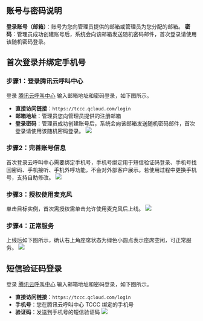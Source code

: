 ﻿## 账号与密码说明
**登录账号（邮箱）**：账号为您向管理员提供的邮箱或管理员为您分配的邮箱。
**密码**：管理员成功创建账号后，系统会向该邮箱发送随机密码邮件，首次登录请使用该随机密码登录。

## 首次登录并绑定手机号
### 步骤1：登录腾讯云呼叫中心
登录 [腾讯云呼叫中心](https://tccc.qcloud.com/login) 输入邮箱地址和密码登录，如下图所示。
- **直接访问链接**：`https://tccc.qcloud.com/login`
- **邮箱地址**：管理员您向管理员提供的注册邮箱
- **登录密码**：管理员成功创建账号后，系统会向该邮箱发送随机密码邮件，首次登录请使用该随机密码登录。
![](https://qcloudimg.tencent-cloud.cn/raw/377b86bcfb0a56a999b352f707c11b84.png)

### 步骤2：完善账号信息
首次登录云呼叫中心需要绑定手机号，手机号绑定用于短信验证码登录、手机号找回密码、手机接听、手机外呼功能，不会对外部客户展示。若使用过程中更换手机号，支持自助修改。
![](https://qcloudimg.tencent-cloud.cn/raw/a26350e42e070231f3e930f096f2ef6d.png)

### 步骤3：授权使用麦克风
单击目标实例，首次需授权需单击允许使用麦克风后上线。
![](https://qcloudimg.tencent-cloud.cn/raw/42d5cefcce8ab26177c9b4d6cbece398.png)

### 步骤4：正常服务
上线后如下图所示，确认右上角座席状态为绿色小圆点表示座席空闲，可正常服务。
![](https://qcloudimg.tencent-cloud.cn/raw/3b6db5e196e749650ddb9e654116ca12.png)

## 短信验证码登录
登录 [腾讯云呼叫中心](https://tccc.qcloud.com/login) 输入邮箱地址和密码登录，如下图所示。
- **直接访问链接**：`https://tccc.qcloud.com/login`
- **手机号**：您在腾讯云呼叫中心 TCCC 绑定的手机号
- **验证码**：发送到手机号的短信验证码
![](https://qcloudimg.tencent-cloud.cn/raw/d1bd042aa0967a039d3568ca4520531a.png)